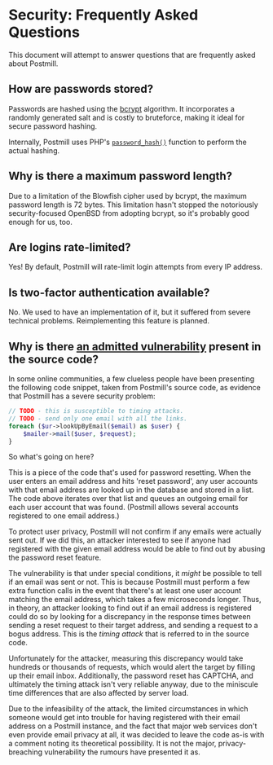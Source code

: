 # Security: Frequently Asked Questions

This document will attempt to answer questions that are frequently asked about
Postmill.

## How are passwords stored?

Passwords are hashed using the [bcrypt][bcrypt] algorithm. It incorporates a
randomly generated salt and is costly to bruteforce, making it ideal for secure
password hashing.

Internally, Postmill uses PHP's [`password_hash()`][password-hash] function to
perform the actual hashing.

## Why is there a maximum password length?

Due to a limitation of the Blowfish cipher used by bcrypt, the maximum password
length is 72 bytes. This limitation hasn't stopped the notoriously
security-focused OpenBSD from adopting bcrypt, so it's probably good enough for
us, too.

## Are logins rate-limited?

Yes! By default, Postmill will rate-limit login attempts from every IP address.

## Is two-factor authentication available?

No. We used to have an implementation of it, but it suffered from severe
technical problems. Reimplementing this feature is planned.

## Why is there [an admitted vulnerability][timing-attack] present in the source code?

In some online communities, a few clueless people have been presenting the
following code snippet, taken from Postmill's source code, as evidence that
Postmill has a severe security problem:

~~~php
// TODO - this is susceptible to timing attacks.
// TODO - send only one email with all the links.
foreach ($ur->lookUpByEmail($email) as $user) {
    $mailer->mail($user, $request);
}
~~~

So what's going on here?

This is a piece of the code that's used for password resetting. When the user
enters an email address and hits 'reset password', any user accounts with that
email address are looked up in the database and stored in a list. The code above
iterates over that list and queues an outgoing email for each user account that
was found. (Postmill allows several accounts registered to one email address.)

To protect user privacy, Postmill will not confirm if any emails were actually
sent out. If we did this, an attacker interested to see if anyone had registered
with the given email address would be able to find out by abusing the password
reset feature.

The vulnerability is that under special conditions, it *might* be possible to
tell if an email was sent or not. This is because Postmill must perform a few
extra function calls in the event that there's at least one user account
matching the email address, which takes a few microseconds longer. Thus, in
theory, an attacker looking to find out if an email address is registered could
do so by looking for a discrepancy in the response times between sending a reset
request to their target address, and sending a request to a bogus address. This
is the *timing attack* that is referred to in the source code.

Unfortunately for the attacker, measuring this discrepancy would take hundreds
or thousands of requests, which would alert the target by filling up their email
inbox. Additionally, the password reset has CAPTCHA, and ultimately the timing
attack isn't very reliable anyway, due to the miniscule time differences that
are also affected by server load.

Due to the infeasibility of the attack, the limited circumstances in which
someone would get into trouble for having registered with their email address on
a Postmill instance, and the fact that major web services don't even provide
email privacy at all, it was decided to leave the code as-is with a comment
noting its theoretical possibility. It is not the major, privacy-breaching
vulnerability the rumours have presented it as.


[bcrypt]: https://en.wikipedia.org/wiki/Bcrypt
[password-hash]: https://secure.php.net/manual/en/function.password-hash.php
[timing-attack]: https://gitlab.com/postmill/Postmill/blob/master/src/Controller/ResetPasswordController.php

